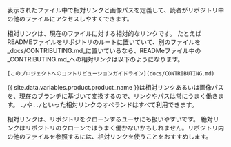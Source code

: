 表示されたファイル中で相対リンクと画像パスを定義して、読者がリポジトリ中の他のファイルにアクセスしやすくできます。

相対リンクは、現在のファイルに対する相対的なリンクです。 たとえばREADMEファイルをリポジトリのルートに置いていて、別のファイルを_docs/CONTRIBUTING.md_に置いているなら、READMeファイル中の_CONTRIBUTING.md_への相対リンクは以下のようになります。

```
[このプロジェクトへのコントリビューションガイドライン](docs/CONTRIBUTING.md)
```

{{ site.data.variables.product.product_name }}は相対リンクあるいは画像パスを、現在のブランチに基づいて変換するので、リンクやパスは常にうまく働きます。 `./`や`../`といった相対リンクのオペランドはすべて利用できます。

相対リンクは、リポジトリをクローンするユーザにも扱いやすいです。 絶対リンクはリポジトリのクローンではうまく働かないかもしれません。リポジトリ内の他のファイルを参照するには、相対リンクを使うことをおすすめします。
